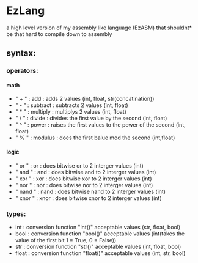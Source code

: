 # EzLang
a high level version of my assembly like language (EzASM) that shouldnt* be that hard to compile down to assembly
## syntax:
### operators:
#### math
- " + " : add      : adds 2 values (int, float, str(concatination))
- " - " : subtract : subtracts 2 values (int, float)
- " * " : multiply : multiplys 2 values (int, float)
- " / " : divide   : divides the first value by the second (int, float)
- " ^ " : power    : raises the first values to the power of the second (int, float)
- " % " : modulus  : does the first balue mod the second (int,float)
#### logic
- " or "   : or   : does bitwise or to 2 interger values (int)
- " and "  : and  : does bitwise and to 2 interger values (int) 
- " xor "  : xor  : does bitwise xor to 2 interger values (int)
- " nor "  : nor  : does bitwise nor to 2 interger values (int)
- " nand " : nand : does bitwise nand to 2 interger values (int)
- " xnor " : xnor : does bitwise xnor to 2 interger values (int)
### types:
- int   : conversion function "int()" acceptable values (str, float, bool)
- bool  : conversion function "bool()" acceptable values (int(takes the value of the first bit 1 = True, 0 = False)) 
- str   : conversion function "str()" acceptable values (int, float, bool)
- float : conversion function "float()" acceptable values (int, str, bool)

